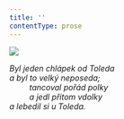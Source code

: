 ```yaml
---
title: ''
contentType: prose
---
```


<section>

![](../Images/029.jpg)

_Byl jeden chlápek od Toleda  
a byl to velký neposeda;  
         tancoval pořád polky  
         a jedl přitom vdolky  
a lebedil si u Toleda._

</section>
